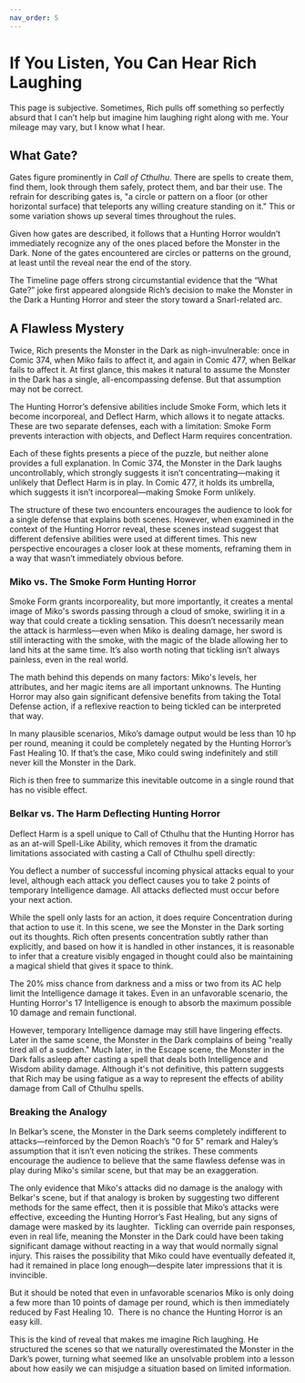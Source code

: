 ```yaml
---
nav_order: 5
---
```

# If You Listen, You Can Hear Rich Laughing

This page is subjective. Sometimes, Rich pulls off something so perfectly absurd that I can’t help but imagine him laughing right along with me. Your mileage may vary, but I know what I hear.

## What Gate?

Gates figure prominently in *Call of Cthulhu*. There are spells to create them, find them, look through them safely, protect them, and bar their use. The refrain for describing gates is, "a circle or pattern on a floor (or other horizontal surface) that teleports any willing creature standing on it." This or some variation shows up several times throughout the rules.

Given how gates are described, it follows that a Hunting Horror wouldn’t immediately recognize any of the ones placed before the Monster in the Dark. None of the gates encountered are circles or patterns on the ground, at least until the reveal near the end of the story.

The Timeline page offers strong circumstantial evidence that the “What Gate?” joke first appeared alongside Rich’s decision to make the Monster in the Dark a Hunting Horror and steer the story toward a Snarl-related arc.

## A Flawless Mystery

Twice, Rich presents the Monster in the Dark as nigh-invulnerable: once in Comic 374, when Miko fails to affect it, and again in Comic 477, when Belkar fails to affect it. At first glance, this makes it natural to assume the Monster in the Dark has a single, all-encompassing defense. But that assumption may not be correct.

The Hunting Horror’s defensive abilities include Smoke Form, which lets it become incorporeal, and Deflect Harm, which allows it to negate attacks. These are two separate defenses, each with a limitation: Smoke Form prevents interaction with objects, and Deflect Harm requires concentration.

Each of these fights presents a piece of the puzzle, but neither alone provides a full explanation. In Comic 374, the Monster in the Dark laughs uncontrollably, which strongly suggests it isn’t concentrating—making it unlikely that Deflect Harm is in play. In Comic 477, it holds its umbrella, which suggests it isn’t incorporeal—making Smoke Form unlikely.

The structure of these two encounters encourages the audience to look for a single defense that explains both scenes. However, when examined in the context of the Hunting Horror reveal, these scenes instead suggest that different defensive abilities were used at different times. This new perspective encourages a closer look at these moments, reframing them in a way that wasn’t immediately obvious before.

### Miko vs. The Smoke Form Hunting Horror

Smoke Form grants incorporeality, but more importantly, it creates a mental image of Miko's swords passing through a cloud of smoke, swirling it in a way that could create a tickling sensation. This doesn’t necessarily mean the attack is harmless—even when Miko is dealing damage, her sword is still interacting with the smoke, with the magic of the blade allowing her to land hits at the same time. It’s also worth noting that tickling isn’t always painless, even in the real world.

The math behind this depends on many factors: Miko's levels, her attributes, and her magic items are all important unknowns. The Hunting Horror may also gain significant defensive benefits from taking the Total Defense action, if a reflexive reaction to being tickled can be interpreted that way.&#x20;

In many plausible scenarios, Miko’s damage output would be less than 10 hp per round, meaning it could be completely negated by the Hunting Horror’s Fast Healing 10. If that’s the case, Miko could swing indefinitely and still never kill the Monster in the Dark.&#x20;

Rich is then free to summarize this inevitable outcome in a single round that has no visible effect.

### Belkar vs. The Harm Deflecting Hunting Horror

Deflect Harm is a spell unique to Call of Cthulhu that the Hunting Horror has as an at-will Spell-Like Ability, which removes it from the dramatic limitations associated with casting a Call of Cthulhu spell directly:

You deflect a number of successful incoming physical attacks equal to your level, although each attack you deflect causes you to take 2 points of temporary Intelligence damage. All attacks deflected must occur before your next action.

While the spell only lasts for an action, it does require Concentration during that action to use it. In this scene, we see the Monster in the Dark sorting out its thoughts. Rich often presents concentration subtly rather than explicitly, and based on how it is handled in other instances, it is reasonable to infer that a creature visibly engaged in thought could also be maintaining a magical shield that gives it space to think.

The 20% miss chance from darkness and a miss or two from its AC help limit the Intelligence damage it takes. Even in an unfavorable scenario, the Hunting Horror's 17 Intelligence is enough to absorb the maximum possible 10 damage and remain functional.

However, temporary Intelligence damage may still have lingering effects. Later in the same scene, the Monster in the Dark complains of being "really tired all of a sudden." Much later, in the Escape scene, the Monster in the Dark falls asleep after casting a spell that deals both Intelligence and Wisdom ability damage. Although it's not definitive, this pattern suggests that Rich may be using fatigue as a way to represent the effects of ability damage from Call of Cthulhu spells.

### Breaking the Analogy

In Belkar’s scene, the Monster in the Dark seems completely indifferent to attacks—reinforced by the Demon Roach’s "0 for 5" remark and Haley’s assumption that it isn’t even noticing the strikes. These comments encourage the audience to believe that the same flawless defense was in play during Miko's similar scene, but that may be an exaggeration.

The only evidence that Miko's attacks did no damage is the analogy with Belkar's scene, but if that analogy is broken by suggesting two different methods for the same effect, then it is possible that Miko’s attacks were effective, exceeding the Hunting Horror’s Fast Healing, but any signs of damage were masked by its laughter.  Tickling can override pain responses, even in real life, meaning the Monster in the Dark could have been taking significant damage without reacting in a way that would normally signal injury. This raises the possibility that Miko could have eventually defeated it, had it remained in place long enough—despite later impressions that it is invincible.

But it should be noted that even in unfavorable scenarios Miko is only doing a few more than 10 points of damage per round, which is then immediately reduced by Fast Healing 10.  There is no chance the Hunting Horror is an easy kill.

This is the kind of reveal that makes me imagine Rich laughing. He structured the scenes so that we naturally overestimated the Monster in the Dark’s power, turning what seemed like an unsolvable problem into a lesson about how easily we can misjudge a situation based on limited information.
